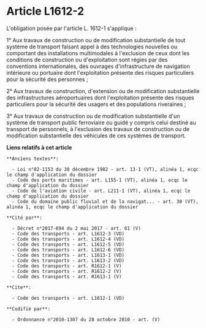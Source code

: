 # Article L1612-2

L'obligation posée par l'article L. 1612-1 s'applique : 

1° Aux travaux de construction ou de modification substantielle de tout système de transport faisant appel à des technologies
nouvelles ou comportant des installations multimodales à l'exclusion de ceux dont les conditions de construction ou
d'exploitation sont régies par des conventions internationales, des ouvrages d'infrastructure de navigation intérieure ou
portuaire dont l'exploitation présente des risques particuliers pour la sécurité des personnes ; 

2° Aux travaux de construction, d'extension ou de modification substantielle des infrastructures aéroportuaires dont
l'exploitation présente des risques particuliers pour la sécurité des usagers et des populations riveraines ; 

3° Aux travaux de construction ou de modification substantielle d'un système de transport public ferroviaire ou guidé y
compris celui destiné au transport de personnels, à l'exclusion des travaux de construction ou de modification substantielle
des véhicules de ces systèmes de transport.

**Liens relatifs à cet article**

	**Anciens textes**:

	  - Loi n°82-1153 du 30 décembre 1982 - art. 13-1 (VT), alinéa 1, ecqc le champ d'application du dossier
	  - Code des ports maritimes - art. L155-1 (VT), alinéa 1, ecqc le champ d'application du dossier
	  - Code de l'aviation civile - art. L211-1 (VT), alinéa 1, ecqc le champ d'application du dossier
	  - Code du domaine public fluvial et de la navigat... - art. 30 (VT), alinéa 1, ecqc le champ d'application du dossier

	**Cité par**:

	  - Décret n°2017-694 du 2 mai 2017 - art. 61 (V)
	  - Code des transports - art. L1612-3 (VD)
	  - Code des transports - art. L1612-4 (VD)
	  - Code des transports - art. L1612-5 (VD)
	  - Code des transports - art. L1612-6 (VD)
	  - Code des transports - art. L1613-1 (VD)
	  - Code des transports - art. L1613-2 (VD)
	  - Code des transports - art. R1612-1 (V)
	  - Code des transports - art. R1612-2 (V)
	  - Code des transports - art. R1613-1 (V)

	**Cite**:

	  - Code des transports - art. L1612-1 (VD)

	**Codifié par**:

	  - Ordonnance n°2010-1307 du 28 octobre 2010 - art. (V)
